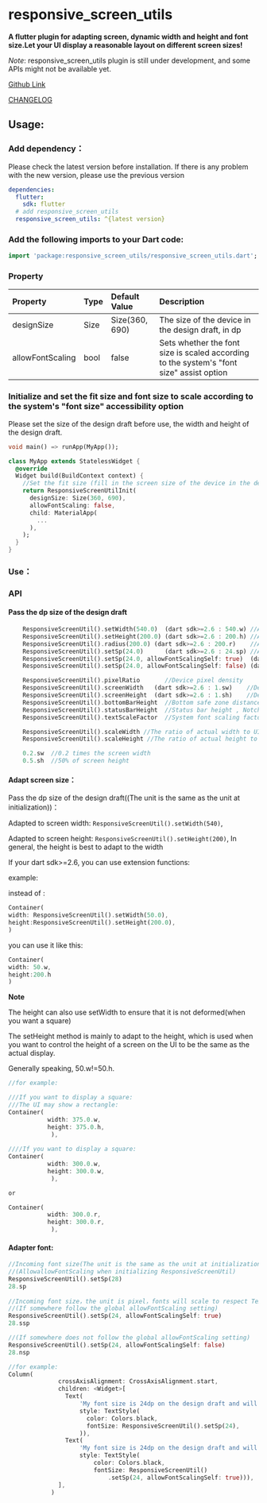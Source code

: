 # responsive_screen_utils

**A flutter plugin for adapting screen, dynamic width and height and font size.Let your UI display a reasonable layout on different screen sizes!**

*Note*: responsive_screen_utils plugin is still under development, and some APIs might not be available yet.

[Github Link](https://github.com/infoskillstechnology/responsive_screen_utils.git)

[CHANGELOG](https://github.com/OpenFlutter/flutter_screenutil/blob/master/CHANGELOG.md)

## Usage:

### Add dependency：
Please check the latest version before installation.
If there is any problem with the new version, please use the previous version
```yaml
dependencies:
  flutter:
    sdk: flutter
  # add responsive_screen_utils
  responsive_screen_utils: ^{latest version}
```
### Add the following imports to your Dart code:
```dart
import 'package:responsive_screen_utils/responsive_screen_utils.dart';
```

### Property
   
|Property|Type|Default Value|Description|
|:---|:---|:---|:---| 
|designSize|Size|Size(360, 690)|The size of the device in the design draft, in dp|
|allowFontScaling|bool|false|Sets whether the font size is scaled according to the system's "font size" assist option|

### Initialize and set the fit size and font size to scale according to the system's "font size" accessibility option
Please set the size of the design draft before use, the width and height of the design draft.

```dart
void main() => runApp(MyApp());

class MyApp extends StatelessWidget {
  @override
  Widget build(BuildContext context) {
    //Set the fit size (fill in the screen size of the device in the design,in dp)
    return ResponsiveScreenUtilInit(
      designSize: Size(360, 690),
      allowFontScaling: false,
      child: MaterialApp(
        ...
      ),
    );
  }
}
```

### Use：

### API

#### Pass the dp size of the design draft

```dart
    ResponsiveScreenUtil().setWidth(540.0)  (dart sdk>=2.6 : 540.w) //Adapted to screen width
    ResponsiveScreenUtil().setHeight(200.0) (dart sdk>=2.6 : 200.h) //Adapted to screen height , under normal circumstances, the height still uses x.w
    ResponsiveScreenUtil().radius(200.0) (dart sdk>=2.6 : 200.r)    //Adapt according to the smaller of width or height
    ResponsiveScreenUtil().setSp(24.0)      (dart sdk>=2.6 : 24.sp) //Adapter font
    ResponsiveScreenUtil().setSp(24.0, allowFontScalingSelf: true)  (dart sdk>=2.6 : 24.ssp) //Adapter font(fonts will scale to respect Text Size accessibility settings)
    ResponsiveScreenUtil().setSp(24.0, allowFontScalingSelf: false) (dart sdk>=2.6 : 24.nsp) //Adapter font(fonts will not scale to respect Text Size accessibility settings)

    ResponsiveScreenUtil().pixelRatio       //Device pixel density
    ResponsiveScreenUtil().screenWidth   (dart sdk>=2.6 : 1.sw)    //Device width
    ResponsiveScreenUtil().screenHeight  (dart sdk>=2.6 : 1.sh)    //Device height
    ResponsiveScreenUtil().bottomBarHeight  //Bottom safe zone distance, suitable for buttons with full screen
    ResponsiveScreenUtil().statusBarHeight  //Status bar height , Notch will be higher
    ResponsiveScreenUtil().textScaleFactor  //System font scaling factor

    ResponsiveScreenUtil().scaleWidth //The ratio of actual width to UI design
    ResponsiveScreenUtil().scaleHeight //The ratio of actual height to UI design

    0.2.sw  //0.2 times the screen width
    0.5.sh  //50% of screen height
```

#### Adapt screen size：

Pass the dp size of the design draft((The unit is the same as the unit at initialization))：

Adapted to screen width: `ResponsiveScreenUtil().setWidth(540)`,

Adapted to screen height: `ResponsiveScreenUtil().setHeight(200)`, In general, the height is best to adapt to the width

If your dart sdk>=2.6, you can use extension functions:

example:

instead of :
```dart
Container(
width: ResponsiveScreenUtil().setWidth(50.0),
height:ResponsiveScreenUtil().setHeight(200.0),
)
```
you can use it like this:
```dart
Container(
width: 50.w,
height:200.h
)
```
**Note** 

The height can also use setWidth to ensure that it is not deformed(when you want a square)

The setHeight method is mainly to adapt to the height, which is used when you want to control the height of a screen on the UI to be the same as the actual display.

Generally speaking, 50.w!=50.h.

```dart
//for example:

///If you want to display a square:
///The UI may show a rectangle:
Container(
           width: 375.0.w,
           height: 375.0.h,
            ),
            
////If you want to display a square:
Container(
           width: 300.0.w,
           height: 300.0.w,
            ),

or

Container(
           width: 300.0.r,
           height: 300.0.r,
            ),
```


#### Adapter font:
``` dart
//Incoming font size(The unit is the same as the unit at initialization), fonts will not scale to respect Text Size accessibility settings
//(AllowallowFontScaling when initializing ResponsiveScreenUtil)
ResponsiveScreenUtil().setSp(28) 
28.sp   
     
//Incoming font size，the unit is pixel，fonts will scale to respect Text Size accessibility settings
//(If somewhere follow the global allowFontScaling setting)
ResponsiveScreenUtil().setSp(24, allowFontScalingSelf: true)
28.ssp

//(If somewhere does not follow the global allowFontScaling setting)
ResponsiveScreenUtil().setSp(24, allowFontScalingSelf: false)
28.nsp

//for example:
Column(
              crossAxisAlignment: CrossAxisAlignment.start,
              children: <Widget>[
                Text(
                    'My font size is 24dp on the design draft and will not change with the system.',
                    style: TextStyle(
                      color: Colors.black,
                      fontSize: ResponsiveScreenUtil().setSp(24),
                    )),
                Text(
                    'My font size is 24dp on the design draft and will change with the system.',
                    style: TextStyle(
                        color: Colors.black,
                        fontSize: ResponsiveScreenUtil()
                            .setSp(24, allowFontScalingSelf: true))),
              ],
            )
```

